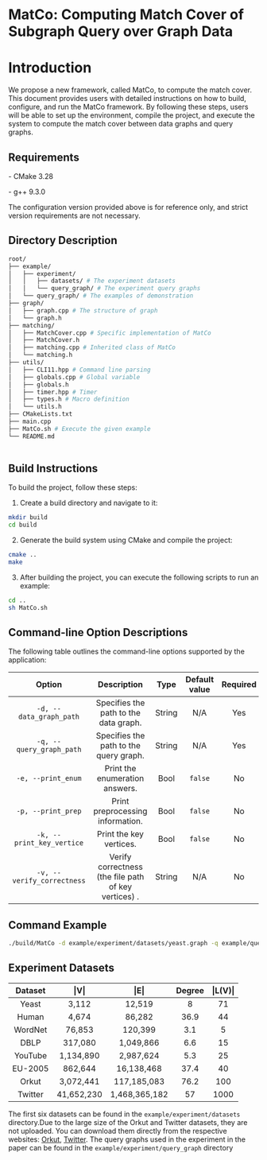 # MatCo: Computing Match Cover of Subgraph Query over Graph Data

# Introduction
We propose a new framework, called MatCo, to compute the match cover.
This document provides users with detailed instructions on how to build, configure, and run the MatCo framework. By following these steps, users will be able to set up the environment, compile the project, and execute the system to compute the match cover between data graphs and query graphs.

## Requirements

\- CMake  3.28

\- g++ 9.3.0

The configuration version provided above is for reference only, and strict version requirements are not necessary.



## Directory Description
```bash
root/
├── example/
│   ├── experiment/
│   │   ├── datasets/ # The experiment datasets
│   │   └── query_graph/ # The experiment query graphs
│   └── query_graph/ # The examples of demonstration
├── graph/
│   ├── graph.cpp # The structure of graph
│   └── graph.h 
├── matching/
│   ├── MatchCover.cpp # Specific implementation of MatCo
│   ├── MatchCover.h
│   ├── matching.cpp # Inherited class of MatCo
│   └── matching.h
├── utils/
│   ├── CLI11.hpp # Command line parsing
│   ├── globals.cpp # Global variable
│   ├── globals.h
│   ├── timer.hpp # Timer
│   ├── types.h # Macro definition
│   └── utils.h 
├── CMakeLists.txt
├── main.cpp 
├── MatCo.sh # Execute the given example
└── README.md
         
```

## Build Instructions



To build the project, follow these steps:



1. Create a build directory and navigate to it:

```bash
mkdir build
cd build
```

2. Generate the build system using CMake and compile the project:

```bash
cmake ..
make
```

3. After building the project, you can execute the following scripts to run an example:

```bash
cd ..
sh MatCo.sh
```

## Command-line Option Descriptions

The following table outlines the command-line options supported by the application:

| Option                        | Description                                 | Type      | Default value | Required | 
|:-------------------------------:|:---------------------------------------------:|:-----------:|:---------------:|:----------:|
| `-d, --data_graph_path`        | Specifies the path to the data graph.       | String    | N/A           | Yes      | 
| `-q, --query_graph_path`       | Specifies the path to the query graph.      | String    | N/A           | Yes      | 
| `-e, --print_enum`             | Print the enumeration answers.    | Bool   | `false`        | No       | 
| `-p, --print_prep`             | Print preprocessing information.   | Bool   | `false`        | No       | 
| `-k, --print_key_vertice`      | Print the key vertices.          | Bool   | `false`        | No       | 
| `-v, --verify_correctness`      | Verify correctness (the file path of key vertices) .          | String   | N/A        | No       | 

## Command Example 

```bash
./build/MatCo -d example/experiment/datasets/yeast.graph -q example/query_graph/query_1.graph  -p false -e true -k true -v example/query_graph/query_1_kv.txt
```

## Experiment Datasets

| Dataset    |    \|V\|   |      \|E\|   | Degree |\|L(V)\||
| :--------: | :--------: | :----------: | :----: | :----: |
| Yeast      | 3,112      | 12,519       | 8      | 71     |
| Human      | 4,674      | 86,282       | 36.9   | 44     |
| WordNet    | 76,853     | 120,399      | 3.1    | 5      |
| DBLP       | 317,080    | 1,049,866    | 6.6    | 15     |
| YouTube    | 1,134,890  | 2,987,624    | 5.3    | 25     |
| EU-2005    | 862,644    | 16,138,468   | 37.4   | 40     |
| Orkut      | 3,072,441  | 117,185,083  | 76.2   | 100    |
| Twitter    | 41,652,230 | 1,468,365,182| 57     | 1000   |


The first six datasets can be found in the `example/experiment/datasets` directory.Due to the large size of the Orkut and Twitter datasets, they are not uploaded. You can download them directly from the respective websites: [Orkut](https://snap.stanford.edu/data/com-Orkut.html), [Twitter](https://law.di.unimi.it/webdata/twitter-2010/).
The query graphs used in the experiment in the paper can be found in the `example/experiment/query_graph` directory